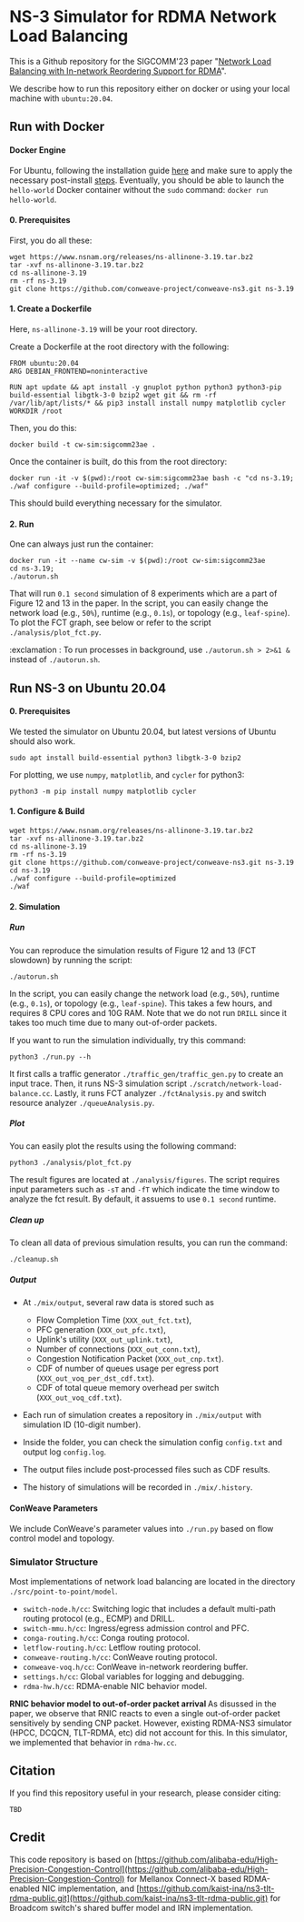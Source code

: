 # NS-3 Simulator for RDMA Network Load Balancing

This is a Github repository for the SIGCOMM'23 paper "[Network Load Balancing with In-network Reordering Support for RDMA](https://doi.org/10.1145/3603269.3604849)".

We describe how to run this repository either on docker or using your local machine with `ubuntu:20.04`. 


## Run with Docker

#### Docker Engine
For Ubuntu, following the installation guide [here](https://docs.docker.com/engine/install/ubuntu/) and make sure to apply the necessary post-install [steps](https://docs.docker.com/engine/install/linux-postinstall/).
Eventually, you should be able to launch the `hello-world` Docker container without the `sudo` command: `docker run hello-world`.

#### 0. Prerequisites
First, you do all these:

```shell
wget https://www.nsnam.org/releases/ns-allinone-3.19.tar.bz2
tar -xvf ns-allinone-3.19.tar.bz2
cd ns-allinone-3.19
rm -rf ns-3.19
git clone https://github.com/conweave-project/conweave-ns3.git ns-3.19
```

#### 1. Create a Dockerfile
Here, `ns-allinone-3.19` will be your root directory.

Create a Dockerfile at the root directory with the following:
```shell
FROM ubuntu:20.04
ARG DEBIAN_FRONTEND=noninteractive

RUN apt update && apt install -y gnuplot python python3 python3-pip build-essential libgtk-3-0 bzip2 wget git && rm -rf /var/lib/apt/lists/* && pip3 install install numpy matplotlib cycler
WORKDIR /root
```

Then, you do this: 
```shell
docker build -t cw-sim:sigcomm23ae .
```

Once the container is built, do this from the root directory:
```shell
docker run -it -v $(pwd):/root cw-sim:sigcomm23ae bash -c "cd ns-3.19; ./waf configure --build-profile=optimized; ./waf"
```

This should build everything necessary for the simulator.

#### 2. Run
One can always just run the container: 
```shell
docker run -it --name cw-sim -v $(pwd):/root cw-sim:sigcomm23ae 
cd ns-3.19;
./autorun.sh
```

That will run `0.1 second` simulation of 8 experiments which are a part of Figure 12 and 13 in the paper.
In the script, you can easily change the network load (e.g., `50%`), runtime (e.g., `0.1s`), or topology (e.g., `leaf-spine`).
To plot the FCT graph, see below or refer to the script `./analysis/plot_fct.py`.

:exclamation : To run processes in background, use `./autorun.sh > 2>&1 &` instead of `./autorun.sh`.


## Run NS-3 on Ubuntu 20.04
#### 0. Prerequisites
We tested the simulator on Ubuntu 20.04, but latest versions of Ubuntu should also work.
```shell
sudo apt install build-essential python3 libgtk-3-0 bzip2
```
For plotting, we use `numpy`, `matplotlib`, and `cycler` for python3:
```shell
python3 -m pip install numpy matplotlib cycler
```


#### 1. Configure & Build
```shell
wget https://www.nsnam.org/releases/ns-allinone-3.19.tar.bz2
tar -xvf ns-allinone-3.19.tar.bz2
cd ns-allinone-3.19
rm -rf ns-3.19
git clone https://github.com/conweave-project/conweave-ns3.git ns-3.19
cd ns-3.19
./waf configure --build-profile=optimized
./waf
```


#### 2. Simulation
##### Run
You can reproduce the simulation results of Figure 12 and 13 (FCT slowdown) by running the script:
```shell
./autorun.sh
```

In the script, you can easily change the network load (e.g., `50%`), runtime (e.g., `0.1s`), or topology (e.g., `leaf-spine`).
This takes a few hours, and requires 8 CPU cores and 10G RAM.
Note that we do not run `DRILL` since it takes too much time due to many out-of-order packets.


If you want to run the simulation individually, try this command:
```shell
python3 ./run.py --h
```

It first calls a traffic generator `./traffic_gen/traffic_gen.py` to create an input trace.
Then, it runs NS-3 simulation script `./scratch/network-load-balance.cc`. 
Lastly, it runs FCT analyzer `./fctAnalysis.py` and switch resource analyzer `./queueAnalysis.py`. 


##### Plot
You can easily plot the results using the following command:
```shell
python3 ./analysis/plot_fct.py
```

The result figures are located at `./analysis/figures`. 
The script requires input parameters such as `-sT` and `-fT` which indicate the time window to analyze the fct result. 
By default, it assuems to use `0.1 second` runtime. 

##### Clean up
To clean all data of previous simulation results, you can run the command:
```shell
./cleanup.sh
```

##### Output
* At `./mix/output`, several raw data is stored such as 
  * Flow Completion Time (`XXX_out_fct.txt`), 
  * PFC generation (`XXX_out_pfc.txt`), 
  * Uplink's utility (`XXX_out_uplink.txt`), 
  * Number of connections (`XXX_out_conn.txt`), 
  * Congestion Notification Packet (`XXX_out_cnp.txt`).
  * CDF of number of queues usage per egress port (`XXX_out_voq_per_dst_cdf.txt`).
  * CDF of total queue memory overhead per switch (`XXX_out_voq_cdf.txt`).
  
* Each run of simulation creates a repository in `./mix/output` with simulation ID (10-digit number).

* Inside the folder, you can check the simulation config `config.txt` and output log `config.log`. 

* The output files include post-processed files such as CDF results.

* The history of simulations will be recorded in `./mix/.history`. 


#### ConWeave Parameters
We include ConWeave's parameter values into `./run.py` based on flow control model and topology.  


### Simulator Structure
Most implementations of network load balancing are located in the directory `./src/point-to-point/model`.

* `switch-node.h/cc`: Switching logic that includes a default multi-path routing protocol (e.g., ECMP) and DRILL.
* `switch-mmu.h/cc`: Ingress/egress admission control and PFC.
* `conga-routing.h/cc`: Conga routing protocol.
* `letflow-routing.h/cc`: Letflow routing protocol.
* `conweave-routing.h/cc`: ConWeave routing protocol.
* `conweave-voq.h/cc`: ConWeave in-network reordering buffer.
* `settings.h/cc`: Global variables for logging and debugging.
* `rdma-hw.h/cc`: RDMA-enable NIC behavior model.

<b> RNIC behavior model to out-of-order packet arrival </b>
As disussed in the paper, we observe that RNIC reacts to even a single out-of-order packet sensitively by sending CNP packet.
However, existing RDMA-NS3 simulator (HPCC, DCQCN, TLT-RDMA, etc) did not account for this.
In this simulator, we implemented that behavior in `rdma-hw.cc`.


## Citation
If you find this repository useful in your research, please consider citing:
```shell
TBD
```

## Credit
This code repository is based on [https://github.com/alibaba-edu/High-Precision-Congestion-Control](https://github.com/alibaba-edu/High-Precision-Congestion-Control) for Mellanox Connect-X based RDMA-enabled NIC implementation, and [https://github.com/kaist-ina/ns3-tlt-rdma-public.git](https://github.com/kaist-ina/ns3-tlt-rdma-public.git) for Broadcom switch's shared buffer model and IRN implementation.



<!-- 
## NS-3 Simulator Structure

## Dependencies

### Ubuntu20.04 LTS on Docker
'''
docker run --name llvm_u2004 -dt ubuntu:20.04
docker ps
docker run --rm -it ubuntu:20.04 /bin/bash
docker exec -it ubuntu_20.04 /bin/bash 

adduser {username}
usermod -aG sudo {username}
apt update; apt upgrade
apt install sudo

su {username}
sudo groupadd docker
sudo gpasswd -a $USER docker

sudo apt update && sudo apt upgrade
sudo apt-get install git gcc g++ python python3 python-dev mercurial python-setuptools autoconf cvs bzr unrar cmake gdb valgrind uncrustify tcpdump automake -y
apt-get install python3-pip


sudo apt install openssh-server
sudo systemctl enable ssh
sudo systemctl start ssh (it not working, try service ssh start)
'''


### Python3
'''
python3 -m pip install numpy plotly==5.10.0 pandas
python3 -m pip install -U kaleido
''' -->
